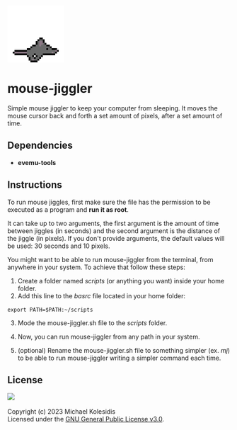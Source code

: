 ![mouse-jiggler](./mouse-jiggler.gif)

# mouse-jiggler

Simple mouse jiggler to keep your computer from sleeping. It moves the mouse cursor back and forth a set amount of pixels, after a set amount of time.



## Dependencies

- **evemu-tools**



## Instructions

To run mouse jiggles, first make sure the file has the permission to be executed as a program and **run it as root**.

It can take up to two arguments, the first argument is the amount of time between jiggles (in seconds) and the second argument is the distance of the jiggle (in pixels). If you don't provide arguments, the default values will be used: 30 seconds and 10 pixels.

You might want to be able to run mouse-jiggler from the terminal, from anywhere in your system. To achieve that follow these steps:

1. Create a folder named _scripts_ (or anything you want) inside your home folder.
2. Add this line to the _basrc_ file located in your home folder:

```
export PATH=$PATH:~/scripts
```

3. Mode the mouse-jiggler.sh file to the _scripts_ folder.
4. Now, you can run mouse-jiggler from any path in your system.

5. (optional) Rename the mouse-jiggler.sh file to something simpler (ex. _mj_) to be able to run mouse-jiggler writing a simpler command each time.



## License

<a href="https://www.gnu.org/licenses/gpl-3.0.html"><img src="https://upload.wikimedia.org/wikipedia/commons/9/93/GPLv3_Logo.svg" height="100px" /></a>

Copyright (c) 2023 Michael Kolesidis<br>
Licensed under the [GNU General Public License v3.0](https://www.gnu.org/licenses/gpl-3.0.html).
